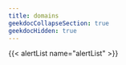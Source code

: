```yaml
---
title: domains
geekdocCollapseSection: true
geekdocHidden: true
---
```


{{< alertList name="alertList" >}}
